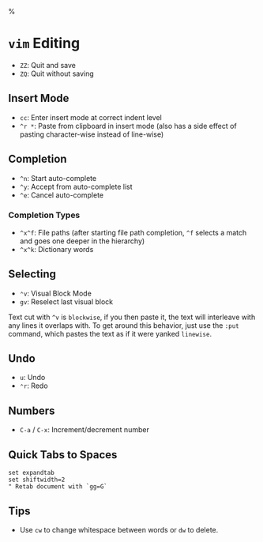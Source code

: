 %

# `vim` Editing

- `ZZ`: Quit and save
- `ZQ`: Quit without saving

## Insert Mode

- `cc`: Enter insert mode at correct indent level
- `^r *`: Paste from clipboard in insert mode (also has a side effect of pasting character-wise instead of line-wise)

## Completion

- `^n`: Start auto-complete
- `^y`: Accept from auto-complete list
- `^e`: Cancel auto-complete

### Completion Types

- `^x^f`: File paths (after starting file path completion, `^f` selects a match and goes one deeper in the hierarchy)
- `^x^k`: Dictionary words

## Selecting

- `⌃v`: Visual Block Mode
- `gv`: Reselect last visual block

Text cut with `^v` is `blockwise`, if you then paste it, the text will interleave with any lines it overlaps with. To get around this behavior, just use the `:put` command, which pastes the text as if it were yanked `linewise`.

## Undo

- `u`: Undo
- `⌃r`: Redo

## Numbers

- `C-a` / `C-x`: Increment/decrement number

## Quick Tabs to Spaces

    set expandtab
    set shiftwidth=2
    " Retab document with `gg=G`

## Tips

- Use `cw` to change whitespace between words or `dw` to delete.
